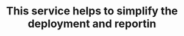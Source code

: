 ---
layout: answer
title: "This service helps to simplify the deployment and reportin"
blurb: "<p>According to Amazon, <q>A Config Rule represents desired configurations for a resource and is evaluated against configuration changes on the relevant re"
quid: 239
---